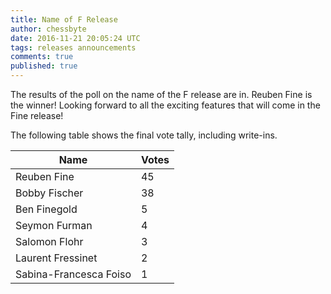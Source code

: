```yaml
---
title: Name of F Release
author: chessbyte
date: 2016-11-21 20:05:24 UTC
tags: releases announcements
comments: true
published: true
---
```


The results of the poll on the name of the F release are in.  Reuben Fine is the winner! Looking forward to all the exciting features that will come in the Fine release!

The following table shows the final vote tally, including write-ins.

| Name | Votes |
| ---- | ----- |
| Reuben Fine | 45 |
| Bobby Fischer | 38 |
| Ben Finegold | 5 |
| Seymon Furman | 4 |
| Salomon Flohr | 3 |
| Laurent Fressinet | 2 |
| Sabina-Francesca Foiso | 1 |
